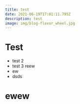 ```yaml
---
title: test
date: 2021-06-19T17:01:11.795Z
description: test
image: img/blog-flavor_wheel.jpg
---
```

# Test

* test 2
* test 3
  reew
* ew
* dsds

# ewew